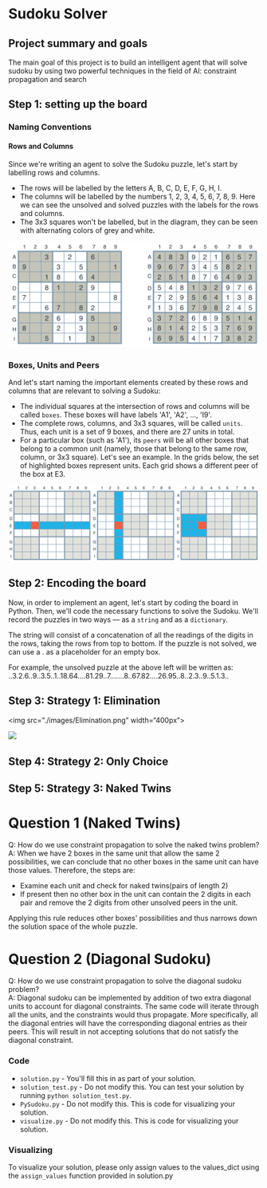 # Sudoku Solver

## Project summary and goals

The main goal of this project is to build an intelligent agent that will solve sudoku by  using two powerful techniques in the field of AI: constraint propagation and search

## Step 1: setting up the board
### Naming Conventions
#### Rows and Columns

Since we're writing an agent to solve the Sudoku puzzle, let's start by labelling rows and columns.

* The rows will be labelled by the letters A, B, C, D, E, F, G, H, I.
* The columns will be labelled by the numbers 1, 2, 3, 4, 5, 6, 7, 8, 9. Here we can see the unsolved and solved puzzles with the labels for the rows and columns.
* The 3x3 squares won't be labelled, but in the diagram, they can be seen with alternating colors of grey and white.

<img src="./images/labels.png?raw=true">

### Boxes, Units and Peers

And let's start naming the important elements created by these rows and columns that are relevant to solving a Sudoku:

* The individual squares at the intersection of rows and columns will be called `boxes`. These boxes will have labels 'A1', 'A2', ..., 'I9'.
* The complete rows, columns, and 3x3 squares, will be called `units`. Thus, each unit is a set of 9 boxes, and there are 27 units in total.
* For a particular box (such as 'A1'), its `peers` will be all other boxes that belong to a common unit (namely, those that belong to the same row, column, or 3x3 square).
Let's see an example. In the grids below, the set of highlighted boxes represent units. Each grid shows a different peer of the box at E3.

<img src="./images/peers.png?raw=true">


## Step 2: Encoding the board

Now, in order to implement an agent, let's start by coding the board in Python. Then, we'll code the necessary functions to solve the Sudoku. We'll record the puzzles in two ways — as a `string` and as a `dictionary`.

The string will consist of a concatenation of all the readings of the digits in the rows, taking the rows from top to bottom. If the puzzle is not solved, we can use a . as a placeholder for an empty box.

For example, the unsolved puzzle at the above left will be written as: 
..3.2.6..9..3.5..1..18.64....81.29..7.......8..67.82....26.95..8..2.3..9..5.1.3..

## Step 3: Strategy 1: Elimination

<img src="./images/Elimination.png” width=“400px”>

<img src="./images/Elimination_result.png" width=“400px”>

## Step 4: Strategy 2: Only Choice


## Step 5: Strategy 3: Naked Twins


# Question 1 (Naked Twins)
Q: How do we use constraint propagation to solve the naked twins problem?  
A: When we have 2 boxes in the same unit that allow the same 2 possibilities, we can conclude that no other boxes in the same unit can have those values. Therefore, the steps are: 

* Examine each unit and check for naked twins(pairs of length 2)
* If present then no other box in the unit can contain the 2 digits in each pair and remove the 2 digits from other unsolved peers in the unit.

Applying this rule reduces other boxes' possibilities and thus narrows down the solution space of the whole puzzle.



# Question 2 (Diagonal Sudoku)
Q: How do we use constraint propagation to solve the diagonal sudoku problem?  
A: Diagonal sudoku can be implemented by addition of two extra diagonal units to account for diagonal constraints. The same code will iterate through all the units, and the constraints would thus propagate. More specifically, all the diagonal entries will have the corresponding diagonal entries as their peers. This will result in not accepting solutions that do not satisfy the diagonal constraint. 


### Code

* `solution.py` - You'll fill this in as part of your solution.
* `solution_test.py` - Do not modify this. You can test your solution by running `python solution_test.py`.
* `PySudoku.py` - Do not modify this. This is code for visualizing your solution.
* `visualize.py` - Do not modify this. This is code for visualizing your solution.

### Visualizing

To visualize your solution, please only assign values to the values_dict using the ```assign_values``` function provided in solution.py

